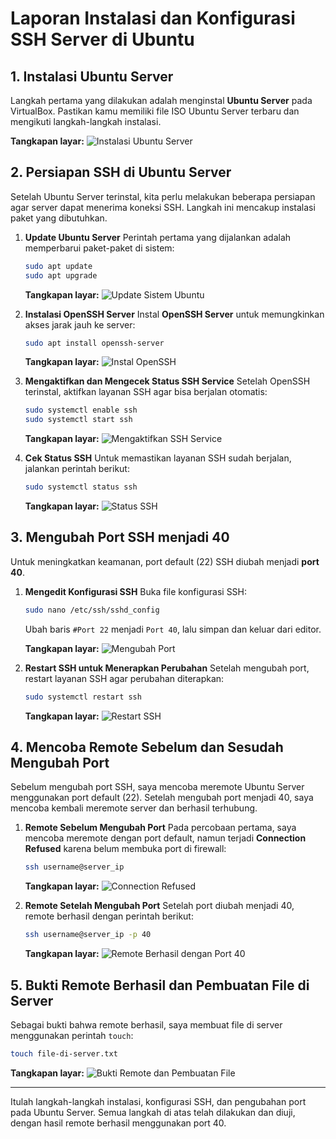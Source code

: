 # Laporan Instalasi dan Konfigurasi SSH Server di Ubuntu

## 1. Instalasi Ubuntu Server
Langkah pertama yang dilakukan adalah menginstal **Ubuntu Server** pada VirtualBox. Pastikan kamu memiliki file ISO Ubuntu Server terbaru dan mengikuti langkah-langkah instalasi.

**Tangkapan layar:**
![Instalasi Ubuntu Server](./install-ubuntu-server.png)

## 2. Persiapan SSH di Ubuntu Server
Setelah Ubuntu Server terinstal, kita perlu melakukan beberapa persiapan agar server dapat menerima koneksi SSH. Langkah ini mencakup instalasi paket yang dibutuhkan.

1. **Update Ubuntu Server**
   Perintah pertama yang dijalankan adalah memperbarui paket-paket di sistem:

   ```bash
   sudo apt update
   sudo apt upgrade
   ```

   **Tangkapan layar:**
   ![Update Sistem Ubuntu](./install-apt-update.png)

2. **Instalasi OpenSSH Server**
   Instal **OpenSSH Server** untuk memungkinkan akses jarak jauh ke server:

   ```bash
   sudo apt install openssh-server
   ```

   **Tangkapan layar:**
   ![Instal OpenSSH](./install-open-ssh-server-ubuntu-server-real.png)

3. **Mengaktifkan dan Mengecek Status SSH Service**
   Setelah OpenSSH terinstal, aktifkan layanan SSH agar bisa berjalan otomatis:

   ```bash
   sudo systemctl enable ssh
   sudo systemctl start ssh
   ```

   **Tangkapan layar:**
   ![Mengaktifkan SSH Service](./mengaktifkan-ssh-service-server-real.png)

4. **Cek Status SSH**
   Untuk memastikan layanan SSH sudah berjalan, jalankan perintah berikut:

   ```bash
   sudo systemctl status ssh
   ```

   **Tangkapan layar:**
   ![Status SSH](./status-ssh-aktif.png)

## 3. Mengubah Port SSH menjadi 40
Untuk meningkatkan keamanan, port default (22) SSH diubah menjadi **port 40**.

1. **Mengedit Konfigurasi SSH**
   Buka file konfigurasi SSH:

   ```bash
   sudo nano /etc/ssh/sshd_config
   ```

   Ubah baris `#Port 22` menjadi `Port 40`, lalu simpan dan keluar dari editor.

   **Tangkapan layar:**
   ![Mengubah Port](./mengganti-port-menjadi-40.png)

2. **Restart SSH untuk Menerapkan Perubahan**
   Setelah mengubah port, restart layanan SSH agar perubahan diterapkan:

   ```bash
   sudo systemctl restart ssh
   ```

   **Tangkapan layar:**
   ![Restart SSH](./restart-ssh-agar-port-40-diterapkan.png)

## 4. Mencoba Remote Sebelum dan Sesudah Mengubah Port
Sebelum mengubah port SSH, saya mencoba meremote Ubuntu Server menggunakan port default (22). Setelah mengubah port menjadi 40, saya mencoba kembali meremote server dan berhasil terhubung.

1. **Remote Sebelum Mengubah Port**
   Pada percobaan pertama, saya mencoba meremote dengan port default, namun terjadi **Connection Refused** karena belum membuka port di firewall:

   ```bash
   ssh username@server_ip
   ```

   **Tangkapan layar:**
   ![Connection Refused](./connection-refused.png)

2. **Remote Setelah Mengubah Port**
   Setelah port diubah menjadi 40, remote berhasil dengan perintah berikut:

   ```bash
   ssh username@server_ip -p 40
   ```

   **Tangkapan layar:**
   ![Remote Berhasil dengan Port 40](./terhubung-remote-dengan-server.png)

## 5. Bukti Remote Berhasil dan Pembuatan File di Server
Sebagai bukti bahwa remote berhasil, saya membuat file di server menggunakan perintah `touch`:

```bash
touch file-di-server.txt
```

   **Tangkapan layar:**
   ![Bukti Remote dan Pembuatan File](./bukti-remote-membuat-file-di-server.png)

---

Itulah langkah-langkah instalasi, konfigurasi SSH, dan pengubahan port pada Ubuntu Server. Semua langkah di atas telah dilakukan dan diuji, dengan hasil remote berhasil menggunakan port 40.
```
